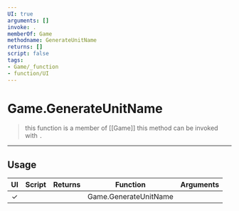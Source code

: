 ```yaml
---
UI: true
arguments: []
invoke: .
memberOf: Game
methodname: GenerateUnitName
returns: []
script: false
tags:
- Game/_function
- function/UI
---
```

# Game.GenerateUnitName
> this function is a member of [[Game]]
> this method can be invoked with `.`
-----
## Usage
|  UI | Script | Returns | Function | Arguments |
|:---:|:------:|-------:|:--------:|:---------|
|✓| ||Game.GenerateUnitName||
